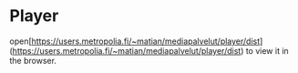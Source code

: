 # Player

open[https://users.metropolia.fi/~matian/mediapalvelut/player/dist] (https://users.metropolia.fi/~matian/mediapalvelut/player/dist) to view it in the browser.
